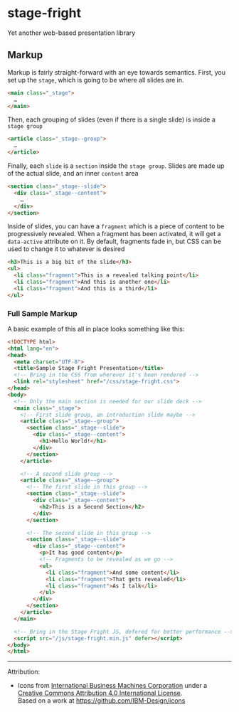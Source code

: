 # stage-fright
Yet another web-based presentation library


## Markup

Markup is fairly straight-forward with an eye towards semantics. First, you set up the `stage`, which is going to be where all slides are in.

```html
<main class="_stage">
  …
</main>
```

Then, each grouping of slides (even if there is a single slide) is inside a `stage group`

```html
<article class="_stage--group">
  …
</article>
```

Finally, each `slide` is a `section` inside the `stage group`. Slides are made up of the actual slide, and an inner `content` area

```html
<section class="_stage--slide">
  <div class="_stage--content">
    …
  </div>
</section>
```

Inside of slides, you can have a `fragment` which is a piece of content to be progressively revealed. When a fragment has been activated, it will get a `data-active` attribute on it. By default, fragments fade in, but CSS can be used to change it to whatever is desired

```html
<h3>This is a big bit of the slide</h3>
<ul>
  <li class="fragment">This is a revealed talking point</li>
  <li class="fragment">And this is another one</li>
  <li class="fragment">And this is a third</li>
</ul>
```

### Full Sample Markup

A basic example of this all in place looks something like this:

```html
<!DOCTYPE html>
<html lang="en">
<head>
  <meta charset="UTF-8">
  <title>Sample Stage Fright Presentation</title>
  <!-- Bring in the CSS from wherever it's been rendered -->
  <link rel="stylesheet" href="/css/stage-fright.css">
</head>
<body>
  <!-- Only the main section is needed for our slide deck -->
  <main class="_stage">
    <!-- First slide group, an introduction slide maybe -->
    <article class="_stage--group">
      <section class="_stage--slide">
        <div class="_stage--content">
          <h1>Hello World!</h1>
        </div>
      </section>
    </article>

    <!-- A second slide group -->
    <article class="_stage--group">
      <!-- The first slide in this group -->
      <section class="_stage--slide">
        <div class="_stage--content">
          <h2>This is a Second Section</h2>
        </div>
      </section>

      <!-- The second slide in this group -->
      <section class="_stage--slide">
        <div class="_stage--content">
          <p>It has good content</p>
          <!-- Fragments to be revealed as we go -->
          <ul>
            <li class="fragment">And some content</li>
            <li class="fragment">That gets revealed</li>
            <li class="fragment">As I talk</li>
          </ul>
        </div>
      </section>
    </article>
  </main>

  <!-- Bring in the Stage Fright JS, defered for better performance -->
  <script src="/js/stage-fright.min.js" defer></script>
</body>
</html>
```

---
Attribution:

* Icons from <a xmlns:cc="http://creativecommons.org/ns#" href="http://www.ibm.com/us/en/" property="cc:attributionName" rel="cc:attributionURL">International Business Machines Corporation</a> under a <a rel="license" href="http://creativecommons.org/licenses/by/4.0/">Creative Commons Attribution 4.0 International License</a>.<br />Based on a work at <a xmlns:dct="http://purl.org/dc/terms/" href="https://github.com/IBM-Design/icons" rel="dct:source">https://github.com/IBM-Design/icons</a>
